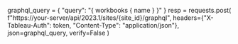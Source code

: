 graphql_query = {
    "query": "{ workbooks { name } }"
}
resp = requests.post(
    f"https://your-server/api/2023.1/sites/{site_id}/graphql",
    headers={"X-Tableau-Auth": token, "Content-Type": "application/json"},
    json=graphql_query,
    verify=False
)

